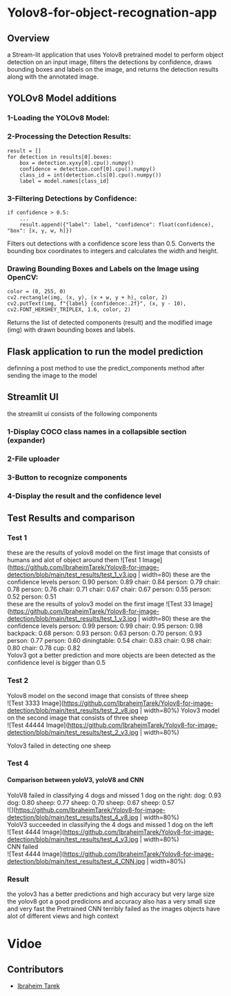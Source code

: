 # Yolov8-for-object-recognation-app

## Overview
a Stream-lit application that uses Yolov8 pretrained model to perform object detection on an input image, filters the detections by confidence, draws bounding boxes and labels on the image, and returns the detection results along with the annotated image.

## YOLOv8 Model additions
### 1-Loading the YOLOv8 Model:
### 2-Processing the Detection Results:
```
result = []
for detection in results[0].boxes:
    box = detection.xyxy[0].cpu().numpy()
    confidence = detection.conf[0].cpu().numpy()
    class_id = int(detection.cls[0].cpu().numpy())
    label = model.names[class_id]
```
### 3-Filtering Detections by Confidence:
```
if confidence > 0.5:
    ...
    result.append({"label": label, "confidence": float(confidence), "box": [x, y, w, h]})
```
Filters out detections with a confidence score less than 0.5.
Converts the bounding box coordinates to integers and calculates the width and height.
### Drawing Bounding Boxes and Labels on the Image using OpenCV:
```
color = (0, 255, 0)
cv2.rectangle(img, (x, y), (x + w, y + h), color, 2)
cv2.putText(img, f"{label} {confidence:.2f}", (x, y - 10), cv2.FONT_HERSHEY_TRIPLEX, 1.6, color, 2)
```
Returns the list of detected components (result) and the modified image (img) with drawn bounding boxes and labels.
## Flask application to run the model prediction
definning a post method to use the predict_components method after sending the image to the model
## Streamlit UI
the streamlit ui consists of the following components
### 1-Display COCO class names in a collapsible section (expander)
### 2-File uploader
### 3-Button to recognize components
### 4-Display the result and the confidence level 

## Test Results and comparison
### Test 1
these are the results of yolov8 model on the first image that consists of humans and alot of object around them
![Test 1 Image](https://github.com/IbraheimTarek/Yolov8-for-image-detection/blob/main/test_results/test_1_v3.jpg | width=80)
these are the confidence levels
person: 0.90 person: 0.89 chair: 0.84 person: 0.79 chair: 0.78 person: 0.76 chair: 0.71 chair: 0.67 chair: 0.67 person: 0.55 person: 0.52 person: 0.51 <br/>
these are the results of yolov3 model on the first image
![Test 33 Image](https://github.com/IbraheimTarek/Yolov8-for-image-detection/blob/main/test_results/test_1_v3.jpg | width=80)
these are the confidence levels
person: 0.99 person: 0.99 chair: 0.95 person: 0.98 backpack: 0.68 person: 0.93 person: 0.63 person: 0.70 person: 0.93 person: 0.77 person: 0.60 diningtable: 0.54 chair: 0.83 chair: 0.98 chair: 0.80 chair: 0.78 cup: 0.82 <br/>
Yolov3 got a better prediction and more objects are been detected as the confidence level is bigger than 0.5
### Test 2
Yolov8 model on the second image that consists of three sheep<br/>
![Test 3333 Image](https://github.com/IbraheimTarek/Yolov8-for-image-detection/blob/main/test_results/test_2_v8.jpg | width=80%)
Yolov3 model on the second image that consists of three sheep<br/>
![Test 44444 Image](https://github.com/IbraheimTarek/Yolov8-for-image-detection/blob/main/test_results/test_2_v3.jpg | width=80%)<br/>

Yolov3 failed in detecting one sheep
### Test 4
#### Comparison between yoloV3, yoloV8 and CNN
YoloV8 failed in classifying 4 dogs and missed 1 dog on the right: dog: 0.93 dog: 0.80 sheep: 0.77 sheep: 0.70 sheep: 0.67 sheep: 0.57 <br/>
![](https://github.com/IbraheimTarek/Yolov8-for-image-detection/blob/main/test_results/test_4_v8.jpg  | width=80%)<br/>
YoloV3 succeeded in classifying the 4 dogs and missed 1 dog on the left<br/>
![Test 4444 Image](https://github.com/IbraheimTarek/Yolov8-for-image-detection/blob/main/test_results/test_4_v3.jpg | width=80%)<br/>
CNN failed<br/>
![Test 4444 Image](https://github.com/IbraheimTarek/Yolov8-for-image-detection/blob/main/test_results/test_4_CNN.jpg | width=80%)
### Result
the yolov3 has a better predictions and high accuracy but very large size
the yolov8 got a good predicions and accuracy also has a very small size and very fast
the Pretrained CNN terribly failed as the images objects have alot of different views and high context 
# Vidoe

## Contributors
- [Ibraheim Tarek](https://github.com/IbraheimTarek)
